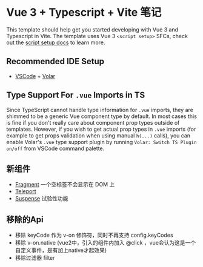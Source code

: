 # Vue 3 + Typescript + Vite 笔记

This template should help get you started developing with Vue 3 and Typescript in Vite. The template uses Vue 3 `<script setup>` SFCs, check out the [script setup docs](https://v3.vuejs.org/api/sfc-script-setup.html#sfc-script-setup) to learn more.

## Recommended IDE Setup

- [VSCode](https://code.visualstudio.com/) + [Volar](https://marketplace.visualstudio.com/items?itemName=johnsoncodehk.volar)

## Type Support For `.vue` Imports in TS

Since TypeScript cannot handle type information for `.vue` imports, they are shimmed to be a generic Vue component type by default. In most cases this is fine if you don't really care about component prop types outside of templates. However, if you wish to get actual prop types in `.vue` imports (for example to get props validation when using manual `h(...)` calls), you can enable Volar's `.vue` type support plugin by running `Volar: Switch TS Plugin on/off` from VSCode command palette.

## 新组件

- [Fragment](https://cn.vuejs.org/guide/extras/rendering-mechanism.html#patch-flags) 一个空标签不会显示在 DOM 上
- [Teleport](https://cn.vuejs.org/guide/built-ins/teleport.html#teleport)
- [Suspense](https://cn.vuejs.org/guide/built-ins/suspense.html) 试验性功能

## 移除的Api

- 移除 keyCode 作为 v-on 修饰符，同时不再支持 config.keyCodes
- 移除 v-on.native (vue2中，引入的组件内加入 @click ，vue会认为这是一个自定义事件，是有加上native才起效果)
- 移除过滤器 filter
